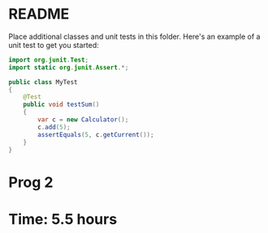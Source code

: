 # README

Place additional classes and unit tests in this folder. Here's an example of a unit test to get you started:

```java
import org.junit.Test;
import static org.junit.Assert.*;

public class MyTest
{  
    @Test
    public void testSum()
    {
        var c = new Calculator();
        c.add(5);
        assertEquals(5, c.getCurrent());
    }
}

```

# Prog 2
# Time: 5.5 hours
